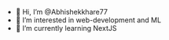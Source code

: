 - 👋 Hi, I’m @Abhishekkhare77
- 👀 I’m interested in web-development and ML
- 🌱 I’m currently learning NextJS

<!---
Abhishekkhare77/Abhishekkhare77 is a ✨ special ✨ repository because its `README.md` (this file) appears on your GitHub profile.
You can click the Preview link to take a look at your changes.
--->
